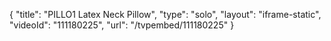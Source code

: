 {
    "title": "PILLO1 Latex Neck Pillow",
    "type": "solo",
    "layout": "iframe-static",
    "videoId": "111180225",
    "url": "\/tvpembed\/111180225"
}